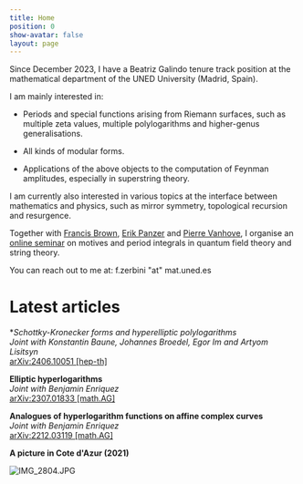 ```yaml
---
title: Home
position: 0
show-avatar: false
layout: page
---
```


Since December 2023, I have a Beatriz Galindo tenure track position at the mathematical department of the UNED University (Madrid, Spain).

I am mainly interested in:

* Periods and special functions arising from Riemann surfaces, such as multiple zeta values, multiple polylogarithms and higher-genus generalisations.

* All kinds of modular forms.

* Applications of the above objects to the computation of Feynman amplitudes, especially in superstring theory.

I am currently also interested in various topics at the interface between mathematics and physics, such as mirror symmetry, topological recursion and resurgence.

Together with [Francis Brown](https://www.maths.ox.ac.uk/people/francis.brown), [Erik Panzer](http://people.maths.ox.ac.uk/panzer/) and [Pierre Vanhove](https://sites.google.com/site/vanhovepierre/pierre-vanhove--en), I organise an [online seminar](https://www.ihes.fr/\~vanhove/motivefeynman-2023.html) on motives and period integrals in quantum field theory and string theory.

You can reach out to me at: f.zerbini "at" mat.uned.es

# Latest articles

**Schottky-Kronecker forms and hyperelliptic polylogarithms*\
*Joint with Konstantin Baune, Johannes Broedel, Egor Im and Artyom Lisitsyn*\
[arXiv:2406.10051 \[hep-th\]](https://arxiv.org/abs/2406.10051)

**Elliptic hyperlogarithms**\
*Joint with Benjamin Enriquez*\
[arXiv:2307.01833 \[math.AG\]](https://arxiv.org/abs/2307.01833)

**Analogues of hyperlogarithm functions on affine complex curves**\
*Joint with Benjamin Enriquez*\
[arXiv:2212.03119 \[math.AG\]](https://arxiv.org/abs/2212.03119)

**A picture in Cote d'Azur (2021)**

![IMG_2804.JPG](/uploads/IMG_2804.JPG)
